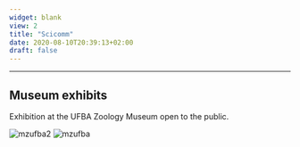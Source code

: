 ```yaml
---
widget: blank
view: 2
title: "Scicomm" 
date: 2020-08-10T20:39:13+02:00
draft: false
---
```


---
Museum exhibits
---

Exhibition at the UFBA Zoology Museum open to the public.

![mzufba2](https://raw.githubusercontent.com/rosanafcunha/rosanafcunha/master/static/media/mzufba2.JPG "mzufba2")
![mzufba](https://raw.githubusercontent.com/rosanafcunha/rosanafcunha/master/static/media/mzufba.jpeg "mzufba")

